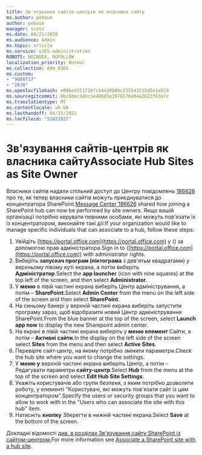 ```yaml
---
title: Зв'язування сайтів-центрів як власника сайту
ms.author: pebaum
author: pebaum
manager: scotv
ms.date: 04/21/2020
ms.audience: Admin
ms.topic: article
ms.service: o365-administration
ROBOTS: NOINDEX, NOFOLLOW
localization_priority: Normal
ms.collection: Adm_O365
ms.custom:
- "9000717"
- "2638"
ms.openlocfilehash: e08bed31171bfcb4420b86c225542515d5e1e819
ms.sourcegitcommit: 8bc60ec34bc1e40685e3976576e04a2623f63a7c
ms.translationtype: MT
ms.contentlocale: uk-UA
ms.lasthandoff: 04/15/2021
ms.locfileid: "51821027"
---
```

# <a name="associate-hub-sites-as-site-owner"></a><span data-ttu-id="2c586-102">Зв'язування сайтів-центрів як власника сайту</span><span class="sxs-lookup"><span data-stu-id="2c586-102">Associate Hub Sites as Site Owner</span></span>

<span data-ttu-id="2c586-103">Власники сайтів надали спільний доступ до Центру повідомлень [186626](https://admin.microsoft.com/Adminportal/Home?source=applauncher#/MessageCenter?id=MC186626) про те, як тепер власники сайтів можуть приєднуватися до концентратора SharePoint.</span><span class="sxs-lookup"><span data-stu-id="2c586-103">[Message Center 186626](https://admin.microsoft.com/Adminportal/Home?source=applauncher#/MessageCenter?id=MC186626) shared how joining a SharePoint hub can now be performed by site owners.</span></span> <span data-ttu-id="2c586-104">Якщо вашій організації потрібно керувати певними особами, які можуть пов'язати їх із концентратором, виконайте такі дії:</span><span class="sxs-lookup"><span data-stu-id="2c586-104">If your organization would like to manage specific individuals that can associate to a hub, follow these steps:</span></span> 

1. <span data-ttu-id="2c586-105">Увійдіть [https://portal.office.com](https://portal.office.com) у () за допомогою прав адміністратора.</span><span class="sxs-lookup"><span data-stu-id="2c586-105">Sign in to ([https://portal.office.com](https://portal.office.com)) with administrator rights.</span></span>
2. <span data-ttu-id="2c586-106">Виберіть **запускач програм (піктограма** з дев'ятьм квадратами) у верхньому лівому куті екрана, а потім виберіть **Адміністратор**.</span><span class="sxs-lookup"><span data-stu-id="2c586-106">Select the **app launcher** (icon with nine squares) at the top left of the screen, and then select **Administrator**.</span></span>
3. <span data-ttu-id="2c586-107">У **меню** в лівій частині екрана виберіть Центр адміністрування, а потім – **SharePoint.**</span><span class="sxs-lookup"><span data-stu-id="2c586-107">Select **Admin Center** from the menu on the left side of the screen and then select **SharePoint**.</span></span>
4. <span data-ttu-id="2c586-108">На синьому банері у верхній  частині екрана виберіть запустити програму зараз, щоб відобразити новий Центр адміністрування SharePoint.</span><span class="sxs-lookup"><span data-stu-id="2c586-108">From the blue banner at the top of the screen, select **Launch app now** to display the new Sharepoint admin center.</span></span>
5. <span data-ttu-id="2c586-109">На екрані в лівій частині екрана виберіть у **меню елемент** Сайти, а потім – **Активні сайти**.</span><span class="sxs-lookup"><span data-stu-id="2c586-109">In the display on the left side of the screen select **Sites** from the menu and then select **Active Sites**.</span></span>
6. <span data-ttu-id="2c586-110">Перевірте сайт-центр, на якому потрібно змінити параметри.</span><span class="sxs-lookup"><span data-stu-id="2c586-110">Check the hub site where you want to change the settings.</span></span>
7. <span data-ttu-id="2c586-111">У **меню у** верхній частині екрана виберіть Центр, а потім – Редагувати параметри **сайту-центр**.</span><span class="sxs-lookup"><span data-stu-id="2c586-111">Select **Hub** from the menu at the top of the screen and select **Edit Hub Site Settings**.</span></span>
8. <span data-ttu-id="2c586-112">Укажіть користувачів або групи безпеки, з яким потрібно дозволити роботу, у елементі "Користувачі, які можуть пов'язати сайт із цим концентратором".</span><span class="sxs-lookup"><span data-stu-id="2c586-112">Specify the users or security groups that you want to allow to work with in the "Users who can associate the site with this hub" item.</span></span>
9. <span data-ttu-id="2c586-113">Натисніть **кнопку** Зберегти в нижній частині екрана.</span><span class="sxs-lookup"><span data-stu-id="2c586-113">Select **Save** at the bottom of the screen.</span></span>

<span data-ttu-id="2c586-114">Докладні відомості [див. в розділах Зв'язування сайту SharePoint із сайтом-центром.](https://support.office.com/article/associate-a-sharepoint-site-with-a-hub-site-ae0009fd-af04-4d3d-917d-88edb43efc05)</span><span class="sxs-lookup"><span data-stu-id="2c586-114">For more information see [Associate a SharePoint site with a hub site](https://support.office.com/article/associate-a-sharepoint-site-with-a-hub-site-ae0009fd-af04-4d3d-917d-88edb43efc05).</span></span> 